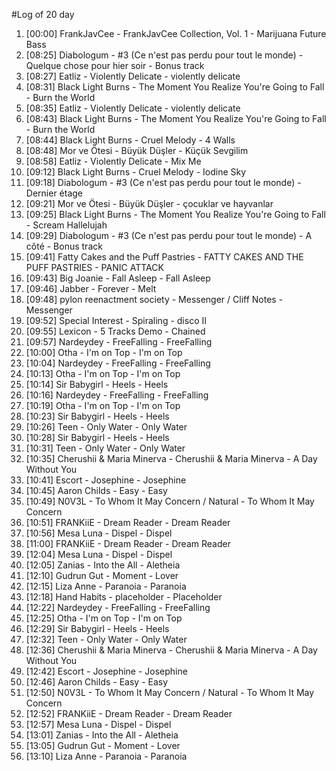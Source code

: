 #Log of 20 day

1. [00:00] FrankJavCee - FrankJavCee Collection, Vol. 1 - Marijuana Future Bass
1. [08:25] Diabologum - #3 (Ce n'est pas perdu pour tout le monde) - Quelque chose pour hier soir - Bonus track
1. [08:27] Eatliz - Violently Delicate - violently delicate
1. [08:31] Black Light Burns - The Moment You Realize You're Going to Fall - Burn the World
1. [08:35] Eatliz - Violently Delicate - violently delicate
1. [08:43] Black Light Burns - The Moment You Realize You're Going to Fall - Burn the World
1. [08:44] Black Light Burns - Cruel Melody - 4 Walls
1. [08:48] Mor ve Ötesi - Büyük Düşler - Küçük Sevgilim
1. [08:58] Eatliz - Violently Delicate - Mix Me
1. [09:12] Black Light Burns - Cruel Melody - Iodine Sky
1. [09:18] Diabologum - #3 (Ce n'est pas perdu pour tout le monde) - Dernier étage
1. [09:21] Mor ve Ötesi - Büyük Düşler - çocuklar ve hayvanlar
1. [09:25] Black Light Burns - The Moment You Realize You're Going to Fall - Scream Hallelujah
1. [09:29] Diabologum - #3 (Ce n'est pas perdu pour tout le monde) - A côté - Bonus track
1. [09:41] Fatty Cakes and the Puff Pastries - FATTY CAKES AND THE PUFF PASTRIES - PANIC ATTACK
1. [09:43] Big Joanie - Fall Asleep - Fall Asleep
1. [09:46] Jabber - Forever - Melt
1. [09:48] pylon reenactment society - Messenger / Cliff Notes - Messenger
1. [09:52] Special Interest - Spiraling - disco II
1. [09:55] Lexicon - 5 Tracks Demo - Chained
1. [09:57] Nardeydey - FreeFalling - FreeFalling
1. [10:00] Otha - I'm on Top - I'm on Top
1. [10:04] Nardeydey - FreeFalling - FreeFalling
1. [10:13] Otha - I'm on Top - I'm on Top
1. [10:14] Sir Babygirl - Heels - Heels
1. [10:16] Nardeydey - FreeFalling - FreeFalling
1. [10:19] Otha - I'm on Top - I'm on Top
1. [10:23] Sir Babygirl - Heels - Heels
1. [10:26] Teen - Only Water - Only Water
1. [10:28] Sir Babygirl - Heels - Heels
1. [10:31] Teen - Only Water - Only Water
1. [10:35] Cherushii & Maria Minerva - Cherushii & Maria Minerva - A Day Without You
1. [10:41] Escort - Josephine - Josephine
1. [10:45] Aaron Childs - Easy - Easy
1. [10:49] N0V3L - To Whom It May Concern / Natural - To Whom It May Concern
1. [10:51] FRANKiiE - Dream Reader - Dream Reader
1. [10:56] Mesa Luna - Dispel - Dispel
1. [11:00] FRANKiiE - Dream Reader - Dream Reader
1. [12:04] Mesa Luna - Dispel - Dispel
1. [12:05] Zanias - Into the All - Aletheia
1. [12:10] Gudrun Gut - Moment - Lover
1. [12:15] Liza Anne - Paranoia - Paranoia
1. [12:18] Hand Habits - placeholder - Placeholder
1. [12:22] Nardeydey - FreeFalling - FreeFalling
1. [12:25] Otha - I'm on Top - I'm on Top
1. [12:29] Sir Babygirl - Heels - Heels
1. [12:32] Teen - Only Water - Only Water
1. [12:36] Cherushii & Maria Minerva - Cherushii & Maria Minerva - A Day Without You
1. [12:42] Escort - Josephine - Josephine
1. [12:46] Aaron Childs - Easy - Easy
1. [12:50] N0V3L - To Whom It May Concern / Natural - To Whom It May Concern
1. [12:52] FRANKiiE - Dream Reader - Dream Reader
1. [12:57] Mesa Luna - Dispel - Dispel
1. [13:01] Zanias - Into the All - Aletheia
1. [13:05] Gudrun Gut - Moment - Lover
1. [13:10] Liza Anne - Paranoia - Paranoia
